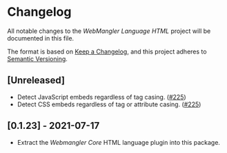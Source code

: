 # Changelog

All notable changes to the _WebMangler Language HTML_ project will be documented
in this file.

The format is based on [Keep a Changelog], and this project adheres to [Semantic
Versioning].

## [Unreleased]

- Detect JavaScript embeds regardless of tag casing. ([#225])
- Detect CSS embeds regardless of tag or attribute casing. ([#225])

## [0.1.23] - 2021-07-17

- Extract the _Webmangler Core_ HTML language plugin into this package.

[#225]: https://github.com/ericcornelissen/webmangler/pull/225
[keep a changelog]: https://keepachangelog.com/en/1.0.0/ "Keep a CHANGELOG"
[semantic versioning]: https://semver.org/spec/v2.0.0.html "Semantic versioning"
